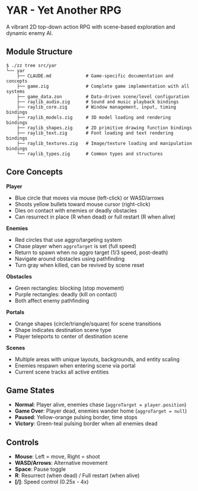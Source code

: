 # YAR - Yet Another RPG

A vibrant 2D top-down action RPG with scene-based exploration and dynamic enemy AI.

## Module Structure

```
$ ./zz tree src/yar
└── yar
    ├── CLAUDE.md             # Game-specific documentation and concepts
    ├── game.zig              # Complete game implementation with all systems
    ├── game_data.zon         # Data-driven scene/level configuration
    ├── raylib_audio.zig      # Sound and music playback bindings
    ├── raylib_core.zig       # Window management, input, timing bindings
    ├── raylib_models.zig     # 3D model loading and rendering bindings
    ├── raylib_shapes.zig     # 2D primitive drawing function bindings
    ├── raylib_text.zig       # Font loading and text rendering bindings
    ├── raylib_textures.zig   # Image/texture loading and manipulation bindings
    └── raylib_types.zig      # Common types and structures
```

## Core Concepts

**Player**
- Blue circle that moves via mouse (left-click) or WASD/arrows
- Shoots yellow bullets toward mouse cursor (right-click)
- Dies on contact with enemies or deadly obstacles
- Can resurrect in place (R when dead) or full restart (R when alive)

**Enemies**
- Red circles that use aggro/targeting system
- Chase player when `aggroTarget` is set (full speed)
- Return to spawn when no aggro target (1/3 speed, post-death)
- Navigate around obstacles using pathfinding
- Turn gray when killed, can be revived by scene reset

**Obstacles**
- Green rectangles: blocking (stop movement)
- Purple rectangles: deadly (kill on contact)
- Both affect enemy pathfinding

**Portals**
- Orange shapes (circle/triangle/square) for scene transitions
- Shape indicates destination scene type
- Player teleports to center of destination scene

**Scenes**
- Multiple areas with unique layouts, backgrounds, and entity scaling
- Enemies respawn when entering scene via portal
- Current scene tracks all active entities

## Game States

- **Normal**: Player alive, enemies chase (`aggroTarget = player.position`)
- **Game Over**: Player dead, enemies wander home (`aggroTarget = null`)
- **Paused**: Yellow-orange pulsing border, time stops
- **Victory**: Green-teal pulsing border when all enemies dead

## Controls

- **Mouse**: Left = move, Right = shoot
- **WASD/Arrows**: Alternative movement
- **Space**: Pause toggle
- **R**: Resurrect (when dead) / Full restart (when alive)
- **[/]**: Speed control (0.25x - 4x)